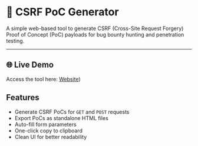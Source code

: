 # 🔐 CSRF PoC Generator

A simple web-based tool to generate CSRF (Cross-Site Request Forgery) Proof of Concept (PoC) payloads for bug bounty hunting and penetration testing.

---

## 🌐 Live Demo

Access the tool here: [Website](https://aashifm1.github.io/CSRF-PoC/))


## Features

- Generate CSRF PoCs for `GET` and `POST` requests
- Export PoCs as standalone HTML files
- Auto-fill form parameters
- One-click copy to clipboard
- Clean UI for better readability
